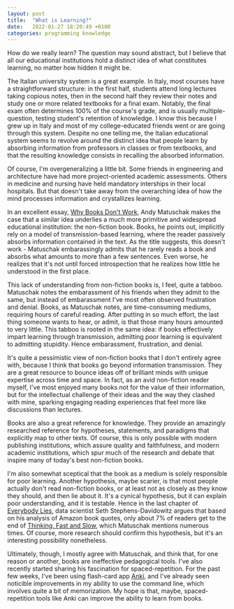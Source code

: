 ```yaml
---
layout: post
title:  "What is Learning?"
date:   2022-01-27 18:20:49 +0100
categories: programming knowledge
---
```

How do we really learn? The question may sound abstract, but I believe that all our educational institutions hold a distinct idea of what constitutes learning, no matter how hidden it might be.

The Italian university system is a great example. In Italy, most courses have a straightforward structure: in the first half, students attend long lectures taking copious notes, then in the second half they review their notes and study one or more related textbooks for a final exam. Notably, the final exam often determines 100% of the course's grade, and is usually multiple-question, testing student's retention of knowledge. I know this because I grew up in Italy and most of my college-educated friends went or are going through this system. Despite no one telling me, the Italian educational system seems to revolve around the distinct idea that people learn by absorbing information from professors in classes or from textbooks, and that the resulting knowledge consists in recalling the absorbed information.

Of course, I'm overgeneralizing a little bit. Some friends in engineering and architecture have had more project-oriented academic assessments. Others in medicine and nursing have held mandatory interships in their local hospitals. But that doesn't take away from the overarching idea of how the mind processes information and crystallizes learning. 

In an excellent essay, [Why Books Don't Work](https://andymatuschak.org/books/),  Andy Matuschak makes the case that a similar idea underlies a much more primitive and widespread educational institution: the non-fiction book. Books, he points out, implicitly rely on a model of transmission-based learning, where the reader passively absorbs information contained in the text. As the title suggests, this doesn't work - Matuschak embarassingly admits that he rarely reads a book and absorbs what amounts to more than a few sentences. Even worse, he realizes that it's not until forced introspection that he realizes how little he understood in the first place. 

This lack of understanding from non-fiction books is, I feel, quite a tabboo. Matuschak notes the embarassment of his friends when they admit to the same, but instead of embarassment I've most often observed frustration and denial. Books, as Matuschak notes, are time-consuming mediums, requiring hours of careful reading. After putting in so much effort, the last thing someone wants to hear, or admit, is that those many hours amounted to very little. This tabboo is rooted in the same idea: if books effectively impart learning through transmission, admitting poor learning is equivalent to admitting stupidity. Hence embarassment, frustration, and denial.

It's quite a pessimistic view of non-fiction books that I don't entirely agree with, because I think that books go beyond information transmission. They are a great resource to bounce ideas off of brilliant minds with unique expertise across time and space. In fact, as an avid non-fiction reader myself, I've most enjoyed many books not for the value of their information, but for the intellectual challenge of their ideas and the way they clashed with mine, sparking engaging reading experiences that feel more like discussions than lectures.

Books are also a great reference for knowledge. They provide an amazingly researched reference for hypotheses, statements, and paradigms that explicitly map to other texts. Of course, this is only possible with modern publishing institutions, which assure quality and faithfulness, and modern academic institutions, which spur much of the research and debate that inspire many of today's best non-fiction books.

I'm also somewhat sceptical that the book as a medium is solely responsible for poor learning. Another hypothesis, maybe scarier, is that most people actually don't read non-fiction books, or at least not as closely as they know they should, and then lie about it. It's a cynical hypothesis, but it can explain poor understanding, and it is testable. Hence in the last chapter of [Everybody Lies](https://en.wikipedia.org/wiki/Seth_Stephens-Davidowitz#Everybody_Lies), data scientist Seth Stephens-Davidowitz argues that based on his analysis of Amazon book quotes, only about 7% of readers get to the end of [Thinking, Fast and Slow](https://en.wikipedia.org/wiki/Thinking,_Fast_and_Slow), which Matuschak mentions numerous times. Of course, more research should confirm this hypothesis, but it's an interesting possibility nonetheless.

Ultimately, though, I mostly agree with Matuschak, and think that, for one reason or another, books are ineffective pedagogical tools. I've also recently started sharing his fascination for spaced-repetition. For the past few weeks, I've been using flash-card app [Anki](https://apps.ankiweb.net/), and I've already seen noticible improvements in my ability to use the command line, which involves quite a bit of memorization. My hope is that, maybe, spaced-repetition tools like Anki can improve the ability to learn from books.